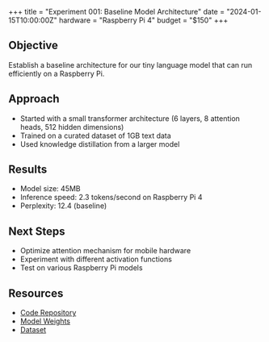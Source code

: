 +++
title = "Experiment 001: Baseline Model Architecture"
date = "2024-01-15T10:00:00Z"
hardware = "Raspberry Pi 4"
budget = "$150"
+++

## Objective
Establish a baseline architecture for our tiny language model that can run efficiently on a Raspberry Pi.

## Approach
- Started with a small transformer architecture (6 layers, 8 attention heads, 512 hidden dimensions)
- Trained on a curated dataset of 1GB text data
- Used knowledge distillation from a larger model


## Results
- Model size: 45MB
- Inference speed: 2.3 tokens/second on Raspberry Pi 4
- Perplexity: 12.4 (baseline)

## Next Steps
- Optimize attention mechanism for mobile hardware
- Experiment with different activation functions
- Test on various Raspberry Pi models

## Resources
- [Code Repository](https://github.com/starmind/experiment-001)
- [Model Weights](https://huggingface.co/starmind/baseline-model)
- [Dataset](https://huggingface.co/datasets/starmind/curated-text-1gb)
